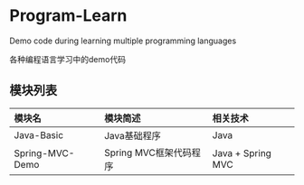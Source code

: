 # Program-Learn

Demo code during learning multiple programming languages

各种编程语言学习中的demo代码

## 模块列表

| 模块名                         | 模块简述             | 相关技术                | 
|:----------------------------|:-----------------|:--------------------|
|Java-Basic| Java基础程序         | Java                |
|Spring-MVC-Demo| Spring MVC框架代码程序 | Java + Spring MVC   |
